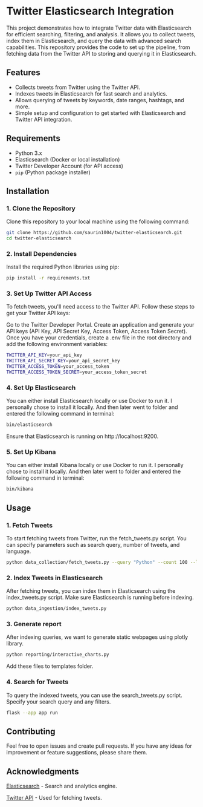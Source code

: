 # Twitter Elasticsearch Integration

This project demonstrates how to integrate Twitter data with Elasticsearch for efficient searching, filtering, and analysis. It allows you to collect tweets, index them in Elasticsearch, and query the data with advanced search capabilities. This repository provides the code to set up the pipeline, from fetching data from the Twitter API to storing and querying it in Elasticsearch.

## Features

- Collects tweets from Twitter using the Twitter API.
- Indexes tweets in Elasticsearch for fast search and analytics.
- Allows querying of tweets by keywords, date ranges, hashtags, and more.
- Simple setup and configuration to get started with Elasticsearch and Twitter API integration.

## Requirements

- Python 3.x
- Elasticsearch (Docker or local installation)
- Twitter Developer Account (for API access)
- `pip` (Python package installer)

## Installation

### 1. Clone the Repository
Clone this repository to your local machine using the following command:

```bash
git clone https://github.com/saurin1004/twitter-elasticsearch.git
cd twitter-elasticsearch
```

### 2. Install Dependencies
Install the required Python libraries using pip:

```bash
pip install -r requirements.txt
```

### 3. Set Up Twitter API Access
To fetch tweets, you'll need access to the Twitter API. Follow these steps to get your Twitter API keys:

Go to the Twitter Developer Portal.
Create an application and generate your API keys (API Key, API Secret Key, Access Token, Access Token Secret).
Once you have your credentials, create a .env file in the root directory and add the following environment variables:

```bash
TWITTER_API_KEY=your_api_key
TWITTER_API_SECRET_KEY=your_api_secret_key
TWITTER_ACCESS_TOKEN=your_access_token
TWITTER_ACCESS_TOKEN_SECRET=your_access_token_secret
```

### 4. Set Up Elasticsearch
You can either install Elasticsearch locally or use Docker to run it. 
I personally chose to install it locally. And then later went to folder and entered the following command in terminal:

```bash
bin/elasticsearch
```
Ensure that Elasticsearch is running on http://localhost:9200.

### 5. Set Up Kibana
You can either install Kibana locally or use Docker to run it. 
I personally chose to install it locally. And then later went to folder and entered the following command in terminal:

```bash
bin/kibana
```

## Usage

### 1. Fetch Tweets
To start fetching tweets from Twitter, run the fetch_tweets.py script. You can specify parameters such as search query, number of tweets, and language.

```bash
python data_collection/fetch_tweets.py --query "Python" --count 100 --language en
```

### 2. Index Tweets in Elasticsearch
After fetching tweets, you can index them in Elasticsearch using the index_tweets.py script. Make sure Elasticsearch is running before indexing.

```bash
python data_ingestion/index_tweets.py
```

### 3. Generate report
After indexing queries, we want to generate static webpages using plotly library.
```bash
python reporting/interactive_charts.py
```
Add these files to templates folder.

### 4. Search for Tweets
To query the indexed tweets, you can use the search_tweets.py script. Specify your search query and any filters.

```bash
flask --app app run
```

## Contributing

Feel free to open issues and create pull requests. If you have any ideas for improvement or feature suggestions, please share them.

## Acknowledgments

[Elasticsearch](https://www.elastic.co/elasticsearch) - Search and analytics engine.


[Twitter API](https://developer.x.com/en/docs/x-api) - Used for fetching tweets.
